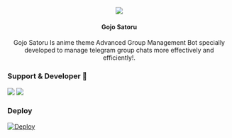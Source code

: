 <p align="center">
  <img src="https://telegra.ph/file/ecbdbec469dfc33227c0e.jpg">
</p>

<h4><p align="center"> Gojo Satoru </p></h4>

<p align="center"> Gojo Satoru Is anime theme Advanced Group Management Bot specially developed to manage telegram group chats more effectively and efficiently!.</p>


### Support & Developer 🎑
<a href="https://telegram.me/izumixsupport"><img src="https://img.shields.io/badge/Join-Support%20Group-blue.svg?style=for-the-badge&logo=Telegram"></a> <a href="https://telegram.me/izumitachibana_08"><img src="https://img.shields.io/badge/%20Developer-blue.svg?style=for-the-badge&logo=Telegram"></a>

### Deploy
 [![Deploy](https://www.herokucdn.com/deploy/button.svg)](https://heroku.com/deploy?template=https://github.com/yuu-456/Izumi-tachibana-08)
